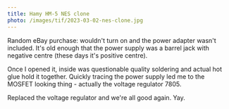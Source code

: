 ```yaml
---
title: Hamy HM-5 NES clone
photo: /images/tif/2023-03-02-nes-clone.jpg
---
```


Random eBay purchase: wouldn't turn on and the power adapter wasn't included. It's old enough that the power supply was a barrel jack with negative centre (these days it's positive centre).

Once I opened it, inside was questionable quality soldering and actual hot glue hold it together. Quickly tracing the power supply led me to the MOSFET looking thing - actually the voltage regulator 7805.

Replaced the voltage regulator and we're all good again. Yay.
